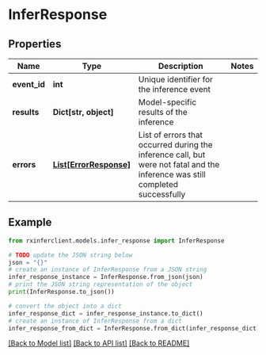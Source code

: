 # InferResponse


## Properties

Name | Type | Description | Notes
------------ | ------------- | ------------- | -------------
**event_id** | **int** | Unique identifier for the inference event | 
**results** | **Dict[str, object]** | Model-specific results of the inference | 
**errors** | [**List[ErrorResponse]**](ErrorResponse.md) | List of errors that occurred during the inference call, but were not fatal and the inference was still completed successfully | 

## Example

```python
from rxinferclient.models.infer_response import InferResponse

# TODO update the JSON string below
json = "{}"
# create an instance of InferResponse from a JSON string
infer_response_instance = InferResponse.from_json(json)
# print the JSON string representation of the object
print(InferResponse.to_json())

# convert the object into a dict
infer_response_dict = infer_response_instance.to_dict()
# create an instance of InferResponse from a dict
infer_response_from_dict = InferResponse.from_dict(infer_response_dict)
```
[[Back to Model list]](../README.md#documentation-for-models) [[Back to API list]](../README.md#documentation-for-api-endpoints) [[Back to README]](../README.md)


